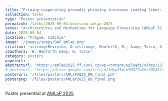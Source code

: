 ```yaml
---
title: "Priming cooperating prosodic phrasing increases reading times: An eye-tracking study"
collection: talks
type: "Poster presentation"
permalink: /talks/2025-09-04-bevivino-amlap-2025
venue: "Architectures and Mechanisms for Language Processing (AMLaP 31)"
date: 2025-09-04
location: "Prague, Czechia"
image: '/images/snaps/BAP_amlap.png'
citation: '<strong>Bevivino, D.</strong>, Hemforth, B., &amp; Turco, G. (2025). Priming cooperating prosodic phrasing increases reading times: An eye-tracking study. <em>Architectures and Mechanisms for Language Processing (AMLaP 31)</em>. Prague, Czechia.'
coauthors: 'B. Hemforth &amp; G. Turco'
category: posters
paperurl: 
abstracturl: 'https://amlap2025.ff.cuni.cz/wp-content/uploads/sites/131/2025/09/AMLAP_book_of_abstracts.pdf#page=327'
# posterurl: 'https://drive.google.com/file/d/1HApG5mfw5M327wXHzSMFAK1S-K8QMZVE/view?usp=sharing'
posterurl: '/files/posters/AMLaP2025_DB_final.pdf'
posterpng: '/files/posters/AMLaP2025_DB_final.png'
---
```


Poster presented at [AMLaP 2025](https://amlap2025.ff.cuni.cz/)

<!-- [![amlap2022 poster]({{ site.url }}/files/posters/AMLaP2022_VirtualPoster_DB.png)]({{ site.url }}/files/posters/AMLaP2022_VirtualPoster_DB.pdf) -->

<!-- <a href="{{ site.url }}/files/posters/AMLaP2022_VirtualPoster_DB.pdf" target="_blank">
  <img src="{{ site.url }}/files/posters/AMLaP2022_VirtualPoster_DB.png" style="max-width:50%;">
</a> -->
